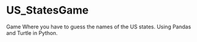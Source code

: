 # US_StatesGame
Game Where you have to guess the names of the US states. Using Pandas and Turtle in Python.
